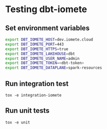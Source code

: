 # Testing dbt-iomete


## Set environment variables
```bash
export DBT_IOMETE_HOST=dev.iomete.cloud
export DBT_IOMETE_PORT=443
export DBT_IOMETE_HTTPS=true
export DBT_IOMETE_LAKEHOUSE=dbt
export DBT_IOMETE_USER_NAME=admin
export DBT_IOMETE_TOKEN=<dbt-token>
export DBT_IOMETE_DATAPLANE=spark-resources
```

## Run integration test

```shell
tox -e integration-iomete
```

## Run unit tests
```shell
tox -e unit
```